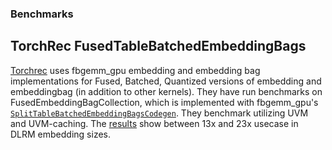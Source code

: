 ### Benchmarks

## TorchRec FusedTableBatchedEmbeddingBags

[Torchrec](https://pytorch.org/torchrec/) uses fbgemm_gpu embedding and embedding bag implementations for Fused, Batched, Quantized versions of embedding and embeddingbag (in addition to other kernels).
They have run benchmarks on FusedEmbeddingBagCollection, which is implemented with fbgemm_gpu's [`SplitTableBatchedEmbeddingBagsCodegen`](https://github.com/pytorch/FBGEMM/blob/253b8842eeb2b33e65f7e2a7cfb79923b0e46bd7/fbgemm_gpu/fbgemm_gpu/split_table_batched_embeddings_ops.py#L171). They benchmark utilizing UVM and UVM-caching.
The [results](https://github.com/pytorch/torchrec/tree/main/benchmarks) show between 13x and 23x usecase in DLRM embedding sizes.
